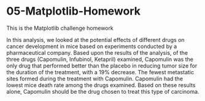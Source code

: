 # 05-Matplotlib-Homework
This is the Matplotlib challenge homework

  In this analysis, we looked at the potential effects of different drugs on cancer development in mice based on experiments conducted by a pharmaceutical company. 
  Based upon the results of the analysis, of the three drugs (Capomulin, Infubinol, Ketapril) examined, Capomulin was the only drug that performed better than the placebo in reducing tumor size for the duration of the treatment, with a 19% decrease. 
  The fewest metastatic sites formed during the treatment with Capomulin.
  Capomulin had the lowest mice death rate among the drugs examined. 
  Based on these results alone, Capomulin should be the drug chosen to treat this type of carcinoma.
